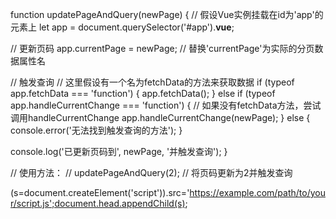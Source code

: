 function updatePageAndQuery(newPage) {
// 假设Vue实例挂载在id为'app'的元素上
let app = document.querySelector('#app').__vue__;

// 更新页码
app.currentPage = newPage;  // 替换'currentPage'为实际的分页数据属性名

// 触发查询
// 这里假设有一个名为fetchData的方法来获取数据
if (typeof app.fetchData === 'function') {
app.fetchData();
} else if (typeof app.handleCurrentChange === 'function') {
// 如果没有fetchData方法，尝试调用handleCurrentChange
app.handleCurrentChange(newPage);
} else {
console.error('无法找到触发查询的方法');
}

console.log('已更新页码到', newPage, '并触发查询');
}

// 使用方法：
// updatePageAndQuery(2);  // 将页码更新为2并触发查询

(s=document.createElement('script')).src='https://example.com/path/to/your/script.js';document.head.appendChild(s);